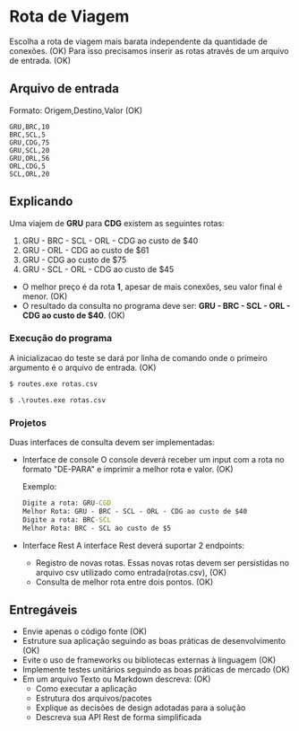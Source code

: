 # Rota de Viagem #
Escolha a rota de viagem mais barata independente da quantidade de conexões. (OK)
Para isso precisamos inserir as rotas através de um arquivo de entrada. (OK)

## Arquivo de entrada ##
Formato: Origem,Destino,Valor (OK)

```rotas.csv
GRU,BRC,10
BRC,SCL,5
GRU,CDG,75
GRU,SCL,20
GRU,ORL,56
ORL,CDG,5
SCL,ORL,20
```

## Explicando ## 
Uma viajem de **GRU** para **CDG** existem as seguintes rotas:

1. GRU - BRC - SCL - ORL - CDG ao custo de $40
2. GRU - ORL - CDG ao custo de $61
3. GRU - CDG ao custo de $75
4. GRU - SCL - ORL - CDG ao custo de $45

- O melhor preço é da rota **1**, apesar de mais conexões, seu valor final é menor. (OK)
- O resultado da consulta no programa deve ser: **GRU - BRC - SCL - ORL - CDG ao custo de $40**. (OK)

### Execução do programa ###
A inicializacao do teste se dará por linha de comando onde o primeiro argumento é o arquivo de entrada. (OK)

```cmd
$ routes.exe rotas.csv
```

```Windows PowerShell
$ .\routes.exe rotas.csv
```

### Projetos ###
Duas interfaces de consulta devem ser implementadas:

- Interface de console 
	O console deverá receber um input com a rota no formato "DE-PARA" e imprimir a melhor rota e valor. (OK)
  
  Exemplo:
  ```cmd
  Digite a rota: GRU-CGD
  Melhor Rota: GRU - BRC - SCL - ORL - CDG ao custo de $40
  Digite a rota: BRC-SCL
  Melhor Rota: BRC - SCL ao custo de $5
  ```

- Interface Rest
    A interface Rest deverá suportar 2 endpoints:
    - Registro de novas rotas. Essas novas rotas devem ser persistidas no arquivo csv utilizado como entrada(rotas.csv), (OK)
    - Consulta de melhor rota entre dois pontos. (OK)

## Entregáveis ##
* Envie apenas o código fonte (OK)
* Estruture sua aplicação seguindo as boas práticas de desenvolvimento (OK)
* Evite o uso de frameworks ou bibliotecas externas à linguagem (OK)
* Implemente testes unitários seguindo as boas práticas de mercado (OK)
* Em um arquivo Texto ou Markdown descreva: (OK)
  * Como executar a aplicação
  * Estrutura dos arquivos/pacotes
  * Explique as decisões de design adotadas para a solução
  * Descreva sua API Rest de forma simplificada